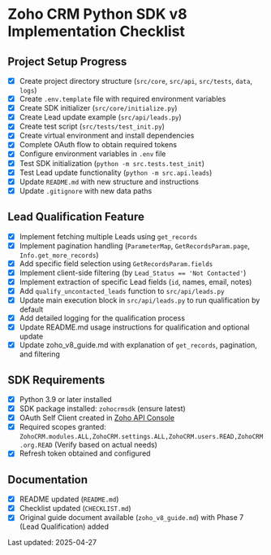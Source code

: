 # Zoho CRM Python SDK v8 Implementation Checklist

## Project Setup Progress
- [x] Create project directory structure (`src/core`, `src/api`, `src/tests`, `data`, `logs`)
- [x] Create `.env.template` file with required environment variables
- [x] Create SDK initializer (`src/core/initialize.py`)
- [x] Create Lead update example (`src/api/leads.py`)
- [x] Create test script (`src/tests/test_init.py`)
- [x] Create virtual environment and install dependencies
- [x] Complete OAuth flow to obtain required tokens
- [x] Configure environment variables in `.env` file
- [x] Test SDK initialization (`python -m src.tests.test_init`)
- [x] Test Lead update functionality (`python -m src.api.leads`)
- [x] Update `README.md` with new structure and instructions
- [x] Update `.gitignore` with new data paths

## Lead Qualification Feature
- [x] Implement fetching multiple Leads using `get_records`
- [x] Implement pagination handling (`ParameterMap`, `GetRecordsParam.page`, `Info.get_more_records`)
- [x] Add specific field selection using `GetRecordsParam.fields`
- [x] Implement client-side filtering (by `Lead_Status == 'Not Contacted'`)
- [x] Implement extraction of specific Lead fields (`id`, names, email, notes)
- [x] Add `qualify_uncontacted_leads` function to `src/api/leads.py`
- [x] Update main execution block in `src/api/leads.py` to run qualification by default
- [x] Add detailed logging for the qualification process
- [x] Update README.md usage instructions for qualification and optional update
- [x] Update zoho_v8_guide.md with explanation of `get_records`, pagination, and filtering

## SDK Requirements
- [x] Python 3.9 or later installed
- [x] SDK package installed: `zohocrmsdk` (ensure latest)
- [x] OAuth Self Client created in [Zoho API Console](https://api-console.zoho.com)
- [x] Required scopes granted: `ZohoCRM.modules.ALL,ZohoCRM.settings.ALL,ZohoCRM.users.READ,ZohoCRM.org.READ` (Verify based on actual needs)
- [x] Refresh token obtained and configured

## Documentation
- [x] README updated (`README.md`)
- [x] Checklist updated (`CHECKLIST.md`)
- [x] Original guide document available (`zoho_v8_guide.md`) with Phase 7 (Lead Qualification) added

Last updated: 2025-04-27
